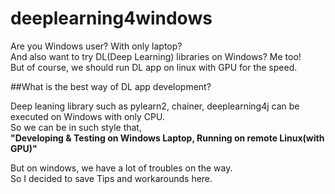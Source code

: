 # deeplearning4windows

Are you Windows user? With only laptop?  
And also want to try DL(Deep Learning) libraries on Windows? Me too!   
But of course, we should run DL app on linux with GPU for the speed.  

##What is the best way of DL app development?

Deep leaning library such as pylearn2, chainer, deeplearning4j can be executed on Windows with only CPU.  
So we can be in such style that,  
**"Developing & Testing on Windows Laptop, Running on remote Linux(with GPU)"**

But on windows, we have a lot of troubles on the way.  
So I decided to save Tips and workarounds here.  


